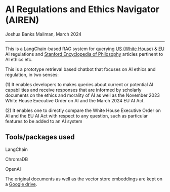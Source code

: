 # AI Regulations and Ethics Navigator (AIREN)

Joshua Banks Mailman, March 2024

--------------------------------
This is a LangChain-based RAG system for querying [US (White House)](https://www.whitehouse.gov/briefing-room/statements-releases/2023/10/30/fact-sheet-president-biden-issues-executive-order-on-safe-secure-and-trustworthy-artificial-intelligence/) &amp; [EU](https://artificialintelligenceact.eu/the-act/) AI regulations and [Stanford Encyclopedia of Philosophy](https://plato.stanford.edu/) articles pertinent to AI ethics etc.

This is a prototype retrieval based chatbot that focuses on AI ethics and regulation, in two senses:

(1) It enables developers to makes queries about current or potential AI capabilities and receive responses that are informed by scholarly documents on the ethics and morality of AI as well as the November 2023 White House Executive Order on AI and the March 2024 EU AI Act.

(2) It enables one to directly compare the White House Executive Order on AI and the EU AI Act with respect to any question, such as particular features to be added to an AI system


## Tools/packages used
LangChain

ChromaDB

OpenAI

The original documents as well as the vector store embeddings are kept on a [Google drive](https://drive.google.com/drive/folders/1q8ivcKyrRzReUVVTthem78eb4CMk3Aop?usp=sharing).
